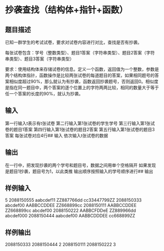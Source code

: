  # 抄袭查找（结构体+指针+函数）
 ## 题目描述
 已知一群学生的考试试卷，要求对试卷内容进行对比，查找是否有抄袭。
 
 每张试卷包含：学号（整数类型）、题目1答案（字符串类型）、题目2答案（字符串类型）、题目3答案（字符串类型）
 
 要求：使用结构体来存储试卷的信息。定义一个函数，返回值为一个整数，参数是两个结构体指针，函数操作是比较两张试卷的每道题目的答案，如果相同题号的答案相似度超过90%，那么就认为有抄袭，函数返回抄袭题号，否则返回0。相似度是指在同一题目中，两个答案的逐个位置上的字符两两比较，相同的数量大于等于任一个答案的长度的90%，就认为抄袭。
 
 ## 输入
 第一行输入t表示有t张试卷
 第二行输入第1张试卷的学生学号
 第三行输入第1张试卷的题目1答案
 第四行输入第1张试卷的题目2答案
 第五行输入第1张试卷的题目3答案
 每张试卷对应4行## 输入
 依次输入t张试卷的数据
 
 ## 输出
 在一行中，把发现抄袭的两个学号和题目号，数据之间用单个空格隔开
 如果发现是题目1抄袭，题目号为1，以此类推
 输出顺序按照输入的学号顺序进行## 输出
 
 ## 样例输入
 5
 2088150555
 aabcdef11
 ZZ887766dd
 cc33447799ZZ
 2088150333
 abcdef00
 AABBCCDDEE
 ZZ668899cc
 2088150111
 AABBCCDDEE
 ZZ668899cc
 abcdef00
 2088150222
 AABBCFDDeE
 ZZ889966dd
 abcdef000
 2088150444
 aabcdef00
 AABBCDDDEE
 cc668899ZZ
 
 ## 样例输出
 2088150333 2088150444 2
 2088150111 2088150222 3
 

